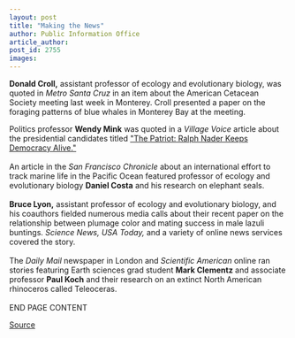 ```yaml
---
layout: post
title: "Making the News"
author: Public Information Office
article_author: 
post_id: 2755
images:
---
```


<p>
  <b>Donald Croll,</b> assistant professor of ecology and evolutionary biology, was quoted in <i>Metro Santa Cruz</i> in an item about the American Cetacean Society meeting last week in Monterey. Croll presented a paper on the foraging patterns of blue whales in Monterey Bay at the meeting.
</p>
<p>
  Politics professor <b>Wendy Mink</b> was quoted in a <i>Village Voice</i> article about the presidential candidates titled <a href="http://www.villagevoice.com/issues/0046/fhentoff.shtml">"The Patriot: Ralph Nader Keeps Democracy Alive."</a><br>
  <br>
  An article in the <i>San Francisco Chronicle</i> about an international effort to track marine life in the Pacific Ocean featured professor of ecology and evolutionary biology <b>Daniel Costa</b> and his research on elephant seals.<br>
  <br>
  <b>Bruce Lyon,</b> assistant professor of ecology and evolutionary biology, and his coauthors fielded numerous media calls about their recent paper on the relationship between plumage color and mating success in male lazuli buntings. <i>Science News, USA Today,</i> and a variety of online news services covered the story.<br>
  <br>
  The <i>Daily Mail</i> newspaper in London and <i>Scientific American</i> online ran stories featuring Earth sciences grad student <b>Mark Clementz</b> and associate professor <b>Paul Koch</b> and their research on an extinct North American rhinoceros called Teleoceras.<br>
  <br>
  END PAGE CONTENT
</p>
<p><a href="http://www1.ucsc.edu/currents/00-01/11-20/makenews.html" title="Permalink to makenews">Source</a></p>
